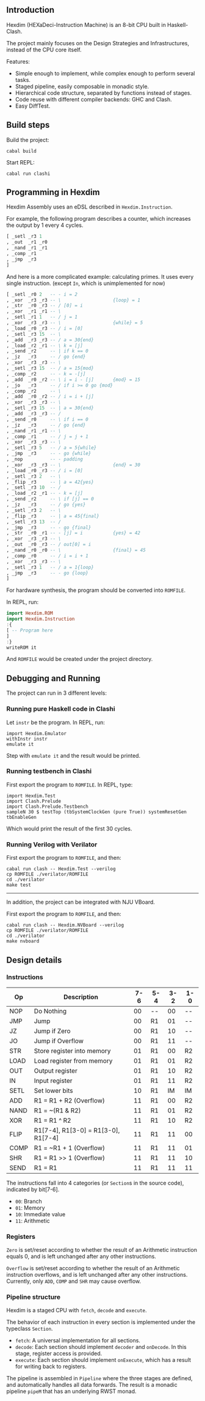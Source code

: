 ## Introduction

Hexdim (HEXaDeci-Instruction Machine) is an 8-bit CPU built in Haskell-Clash.

The project mainly focuses on the Design Strategies and Infrastructures, 
instead of the CPU core itself.

Features:

- Simple enough to implement, while complex enough to perform several tasks.
- Staged pipeline, easily composable in monadic style.
- Hierarchical code structure, separated by functions instead of stages.
- Code reuse with different compiler backends: GHC and Clash.
- Easy DiffTest.

## Build steps

Build the project:

```
cabal build
```

Start REPL:

```
cabal run clashi
```

## Programming in Hexdim

Hexdim Assembly uses an eDSL described in `Hexdim.Instruction`.

For example, the following program describes a counter, which
increases the output by 1 every 4 cycles.

``` haskell
[ _setl _r3 1
, _out  _r1 _r0
, _nand _r1 _r1
, _comp _r1
, _jmp  _r3
]
```

And here is a more complicated example: calculating primes. It uses
every single instruction. (except `In`, which is unimplemented for now)

``` haskell
[ _setl _r0 2   -- - i = 2
, _xor  _r3 _r3 -- \                   {loop} = 1
, _str  _r0 _r3 -- / [0] = i
, _xor  _r1 _r1 -- \
, _setl _r1 1   -- / j = 1
, _xor  _r3 _r3 -- \                   {while} = 5
, _load _r0 _r3 -- / i = [0]
, _setl _r3 15  -- \
, _add  _r3 _r3 -- / a = 30{end}
, _load _r2 _r1 -- \ k = [j]
, _send _r2     -- | if k == 0
, _jz   _r3     -- / go {end}
, _xor  _r3 _r3 -- \
, _setl _r3 15  -- / a = 15{mod}
, _comp _r2     -- - k = -[j]
, _add  _r0 _r2 -- \ i = i - [j]       {mod} = 15
, _jo   _r3     -- / if i >= 0 go {mod}
, _comp _r2     -- \
, _add  _r0 _r2 -- / i = i + [j]
, _xor  _r3 _r3 -- \
, _setl _r3 15  -- | a = 30{end}
, _add  _r3 _r3 -- /
, _send _r0     -- \ if i == 0
, _jz   _r3     -- / go {end}
, _nand _r1 _r1 -- \
, _comp _r1     -- / j = j + 1
, _xor  _r3 _r3 -- \
, _setl _r3 5   -- / a = 5{while}
, _jmp  _r3     -- - go {while}
, _nop          -- - padding
, _xor  _r3 _r3 -- \                   {end} = 30
, _load _r0 _r3 -- / i = [0]
, _setl _r3 2   -- \
, _flip _r3     -- | a = 42{yes}
, _setl _r3 10  -- /
, _load _r2 _r1 -- - k = [j]
, _send _r2     -- \ if [j] == 0
, _jz   _r3     -- / go {yes}
, _setl _r3 2   -- \
, _flip _r3     -- | a = 45{final}
, _setl _r3 13  -- /
, _jmp  _r3     -- - go {final}
, _str  _r0 _r1 -- - [j] = i           {yes} = 42
, _xor  _r3 _r3 -- \
, _out  _r0 _r3 -- / out[0] = i
, _nand _r0 _r0 -- \                   {final} = 45
, _comp _r0     -- / i = i + 1
, _xor  _r3 _r3 -- \
, _setl _r3 1   -- / a = 1{loop}
, _jmp  _r3     -- - go {loop}
]
```

For hardware synthesis, the program should be converted into `ROMFILE`.

In REPL, run:

``` Haskell
import Hexdim.ROM
import Hexdim.Instruction
:{
[ -- Program here
]
:}
writeROM it
```

And `ROMFILE` would be created under the project directory.

## Debugging and Running

The project can run in 3 different levels:

### Running pure Haskell code in Clashi

Let `instr` be the program. In REPL, run:

```
import Hexdim.Emulator
withInstr instr
emulate it
```

Step with `emulate it` and the result would be printed.

### Running testbench in Clashi

First export the program to `ROMFILE`. In REPL, type:

```
import Hexdim.Test
import Clash.Prelude
import Clash.Prelude.Testbench
sampleN 30 $ testTop (tbSystemClockGen (pure True)) systemResetGen tbEnableGen
```

Which would print the result of the first 30 cycles.

### Running Verilog with Verilator

First export the program to `ROMFILE`, and then:

```
cabal run clash -- Hexdim.Test --verilog
cp ROMFILE ./verilator/ROMFILE
cd ./verilator
make test
```

---

In addition, the project can be integrated with NJU VBoard.

First export the program to `ROMFILE`, and then:

```
cabal run clash -- Hexdim.NVBoard --verilog
cp ROMFILE ./verilator/ROMFILE
cd ./verilator
make nvboard
```

## Design details

### Instructions

| Op   | Description                         | 7-6 | 5-4 | 3-2 | 1-0 |
|------|-------------------------------------|-----|-----|-----|-----|
| NOP  | Do Nothing                          | 00  | --  | 00  | --  |
| JMP  | Jump                                | 00  | R1  | 01  | --  |
| JZ   | Jump if Zero                        | 00  | R1  | 10  | --  |
| JO   | Jump if Overflow                    | 00  | R1  | 11  | --  |
| STR  | Store register into memory          | 01  | R1  | 00  | R2  |
| LOAD | Load register from memory           | 01  | R1  | 01  | R2  |
| OUT  | Output register                     | 01  | R1  | 10  | R2  |
| IN   | Input register                      | 01  | R1  | 11  | R2  |
| SETL | Set lower bits                      | 10  | R1  | IM  | IM  |
| ADD  | R1 = R1 + R2 (Overflow)             | 11  | R1  | 00  | R2  |
| NAND | R1 = ~(R1 & R2)                     | 11  | R1  | 01  | R2  |
| XOR  | R1 = R1 ^ R2                        | 11  | R1  | 10  | R2  |
| FLIP | R1[7-4], R1[3-0] = R1[3-0], R1[7-4] | 11  | R1  | 11  | 00  |
| COMP | R1 = ~R1 + 1 (Overflow)             | 11  | R1  | 11  | 01  |
| SHR  | R1 = R1 >> 1 (Overflow)             | 11  | R1  | 11  | 10  |
| SEND | R1 = R1                             | 11  | R1  | 11  | 11  |

The instructions fall into 4 categories (or `Section`s in the source code),
indicated by bit[7-6].

- `00`: Branch
- `01`: Memory
- `10`: Immediate value
- `11`: Arithmetic

### Registers

`Zero` is set/reset according to whether the result of an Arithmetic instruction equals 0,
and is left unchanged after any other instructions.

`Overflow` is set/reset according to whether the result of an Arithmetic instruction overflows,
and is left unchanged after any other instructions. Currently, only `ADD`, `COMP` and `SHR` may
cause overflow.

### Pipeline structure

Hexdim is a staged CPU with `fetch`, `decode` and `execute`.

The behavior of each instruction in every section is implemented under
the typeclass `Section`.

- `fetch`: A universal implementation for all sections.
- `decode`: Each section should implement `decoder` and `onDecode`.
In this stage, register access is provided.
- `execute`: Each section should implement `onExecute`, which has a result
for writing back to registers.

The pipeline is assembled in `Pipeline` where the three stages are defined, 
and automatically handles all data forwards.
The result is a monadic pipeline `pipeM` that has an underlying RWST monad.